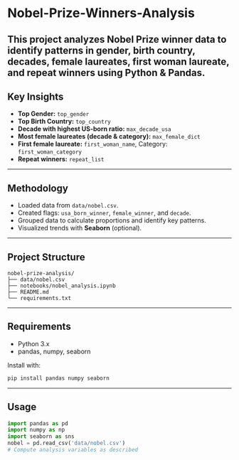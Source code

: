 # Nobel-Prize-Winners-Analysis
This project analyzes Nobel Prize winner data to identify patterns in gender, birth country, decades, female laureates, first woman laureate, and repeat winners using Python &amp; Pandas.
---

## Key Insights

* **Top Gender:** `top_gender`
* **Top Birth Country:** `top_country`
* **Decade with highest US-born ratio:** `max_decade_usa`
* **Most female laureates (decade & category):** `max_female_dict`
* **First female laureate:** `first_woman_name`, Category: `first_woman_category`
* **Repeat winners:** `repeat_list`

---

## Methodology

* Loaded data from `data/nobel.csv`.
* Created flags: `usa_born_winner`, `female_winner`, and `decade`.
* Grouped data to calculate proportions and identify key patterns.
* Visualized trends with **Seaborn** (optional).

---

## Project Structure

```
nobel-prize-analysis/
├── data/nobel.csv
├── notebooks/nobel_analysis.ipynb
├── README.md
└── requirements.txt
```

---

## Requirements

* Python 3.x
* pandas, numpy, seaborn

Install with:

```bash
pip install pandas numpy seaborn
```

---

## Usage

```python
import pandas as pd
import numpy as np
import seaborn as sns
nobel = pd.read_csv('data/nobel.csv')
# Compute analysis variables as described
```
